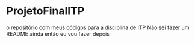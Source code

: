 # ProjetoFinalITP
o repositório com meus códigos para a disciplina de ITP
Não sei fazer um README ainda então eu vou fazer depois

